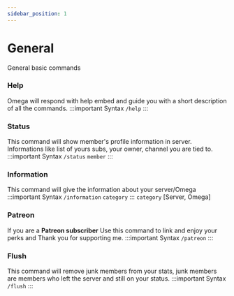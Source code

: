 ```yaml
---
sidebar_position: 1
---
```


# General
General basic commands
### Help
Omega will respond with help embed and guide you with a short description of all the commands.
:::important Syntax
`/help`
:::

### Status
This command will show member's profile information in server.<br/>Informations like list of yours subs, your owner, channel you are tied to.
:::important Syntax
`/status` `member`
:::

### Information
This command will give the information about your server/Omega
:::important Syntax
`/information` `category`
:::
`category` [Server, Omega]
### Patreon
If you are a **Patreon subscriber** Use this command to link and enjoy your perks and Thank you for supporting me.
:::important Syntax
`/patreon`
:::
### Flush
This command will remove junk members from your stats, junk members are members who left the server and still on your status.
:::important Syntax
`/flush`
:::